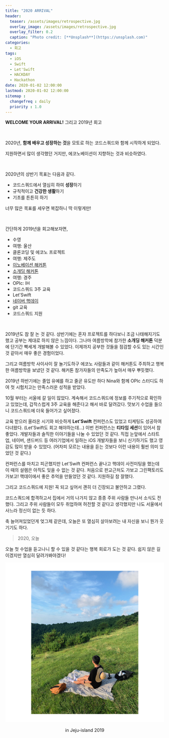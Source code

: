 ```yaml
---
title: "2020 ARRIVAL"
header:
  teaser: /assets/images/retrospective.jpg
  overlay_image: /assets/images/retrospective.jpg
  overlay_filter: 0.2
  caption: "Photo credit: [**Unsplash**](https://unsplash.com)"
categories:
  - 회고
tags:
  - iOS
  - Swift
  - Let'Swift
  - HACKDAY
  - Hackathon
date: 2020-01-02 12:00:00
lastmod: 2020-01-02 12:00:00
sitemap :
  changefreq : daily
  priority : 1.0
---
```


**WELCOME YOUR ARRIVAL!** 그리고 2019년 회고

<br>

2020년, **함께 배우고 성장하는 것**을 모토로 하는 코드스쿼드와 함께 시작하게 되었다.

지원하면서 많이 생각했던 거지만, 에코노베이션이 지향하는 것과 비슷하였다.

<br>

2020년의 상반기 목표는 다음과 같다.

- 코드스쿼드에서 열심히 하여 **성장**하기
- 규칙적이고 **건강한 생활**하기
- 기초를 튼튼히 하기

너무 많은 목표를 세우면 복잡하니 딱 이렇게만!

<br>

간단하게 2019년을 회고해보자면,

- 수영
- 여행: 울산
- 클론코딩 및 에코노 프로젝트
- 여행: 제주도
- [이노베이션 해커톤](https://github.com/econovationhackathon/hackathon)
- [소개딩 해커톤](https://corykim0829.github.io/%ED%9A%8C%EA%B3%A0/Retrospective-Sep-4th-2019/)
- 여행: 경주
- OPIc: IH
- 코드스쿼드 3주 교육
- Let'Swift
- [네이버 핵데이](https://corykim0829.github.io/%ED%9A%8C%EA%B3%A0/Retrospective-Nov-23rd-2019/)
- git 교육
- 코드스쿼드 지원

<br>

2019년도 참 잘 논 것 같다. 상반기에는 혼자 프로젝트를 하다보니 조금 나태해지기도 했고 공부는 제대로 하지 않은 느낌이다. 그나마 여름방학에 참가한 **소개딩 해커톤** 덕분에 단기간 빡세게 개발해볼 수 있었다. 이제까지 공부한 것들을 점검할 수도 있는 시간인 것 같아서 매우 좋은 경험이었다.

그리고 여름방학 사이사이 잘 놀기도하구 에코노 사람들과 같이 해커톤도 주최하고 행복한 여름방학을 보냈던 것 같다. 해커톤 참가자들의 만족도가 높아서 매우 뿌듯했다.

2019년 하반기에는 졸업 유예를 하고 줄곧 유도만 하다 Nina와 함께 OPIc 스터디도 하여 첫 시험치고는 만족스러운 성적을 받았다.

10월 부터는 서울에 갈 일이 많았다. 계속해서 코드스쿼드에 정보를 주기적으로 확인하고 있었는데, 갑작스럽게 3주 교육을 해준다고 해서 바로 달려갔다. 맛보기 수업을 들으니 코드스쿼드에 더욱 들어가고 싶어졌다.

교육 받으러 올라온 시기와 비슷하게 **Let'Swift** 컨퍼런스도 있었고 티케팅도 성공하여 다녀왔다. (Let'Swift도 회고 해야하는데...) 이번 컨퍼런스는 **티타임 세션**이 있어서 참 좋았다. 개발자들과 솔직한 이야기들을 나눌 수 있었던 것 같다. 직접 눈앞에서 스타트업, 네이버, 샌드버드 등 여러기업에서 일하는 iOS 개발자들을 보니 신기하기도 했고 영감도 많이 받을 수 있었다. (어차피 모르는 내용을 듣는 것보다 이런 내용이 훨씬 의미 있었던 것 같다.)

컨퍼런스를 마치고 피곤했지만 Let'Swift 컨퍼런스 끝나고 핵데이 사전미팅을 했는데 이 때의 설렘은 아직도 잊을 수 없는 것 같다. 처음으로 판교근처도 가보고 그린팩토리도 가보고! 핵데이에서 좋은 추억을 만들었던 것 같다. 지원하길 참 잘했다.

그리고 코드스쿼드에 지원! 꼭 되고 싶어서 괜히 더 긴장되고 불안하고 그랬다.

코드스쿼드에 합격하고서 집에서 거의 나가지 않고 종종 주위 사람들 만나서 소식도 전했다. 그리고 주위 사람들이 모두 취업하여 허전할 것 같다고 생각했지만 나도 서울에서 사느라 정신이 없는 듯 하다.

축 늘어져있었던게 엊그제 같은데, 오늘은 또 열심히 살아보려는 내 자신을 보니 뭔가 웃기기도 하다.



> 2020, 오늘

오늘 첫 수업을 듣고나니 할 수 있을 것 같다는 행복 회로가 도는 것 같다. 쉽지 않은 길이겠지만 열심히 달려가봐야겠다!

<p align="center">
  <img src="/assets/images/arrival-2020.jpeg" width="650px">
</p>

<p align="center">
  in Jeju-island 2019
</p>

